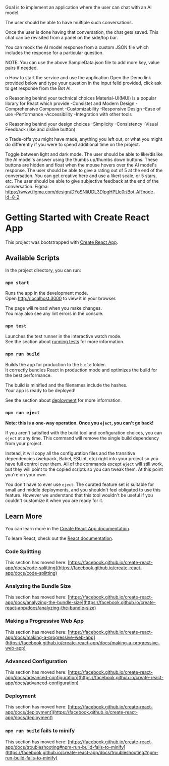 Goal is to implement an application where the user can chat with an AI model.

The user should be able to have multiple such conversations.

Once the user is done having that conversation, the chat gets saved. This chat can be revisited from a panel on the side/top bar.

You can mock the AI model response from a custom JSON file which includes the response for a particular question.

NOTE: You can use the above SampleData.json file to add more key, value pairs if needed.

o How to start the service and use the application Open the Demo link provided below and type your question in the input feild provided, click ask to get response from the Bot AI.

o Reasoning behind your technical choices Material-UI(MUI) is a popular library for React which provide -Consistet and Modern Design -Comprehensive Component -Customizability -Responsive Design -Ease of use -Performance -Accessibility -Integration with other tools

o Reasoning behind your design choices -Simplicity -Consistency -Visual Feedback (like and dislike button)

o Trade-offs you might have made, anything you left out, or what you might do differently if you were to spend additional time on the project.

Toggle between light and dark mode.
The user should be able to like/dislike the AI model's answer using the thumbs up/thumbs down buttons. These buttons are hidden and float when the mouse hovers over the AI model's response.
The user should be able to give a rating out of 5 at the end of the conversation. You can get creative here and use a likert scale, or 5 stars, etc.
The user should be able to give subjective feedback at the end of the conversation.
Figma: https://www.figma.com/design/DYoSNliUDL3DlpgHPLlc0r/Bot-AI?node-id=8-2


# Getting Started with Create React App

This project was bootstrapped with [Create React App](https://github.com/facebook/create-react-app).

## Available Scripts

In the project directory, you can run:

### `npm start`

Runs the app in the development mode.\
Open [http://localhost:3000](http://localhost:3000) to view it in your browser.

The page will reload when you make changes.\
You may also see any lint errors in the console.

### `npm test`

Launches the test runner in the interactive watch mode.\
See the section about [running tests](https://facebook.github.io/create-react-app/docs/running-tests) for more information.

### `npm run build`

Builds the app for production to the `build` folder.\
It correctly bundles React in production mode and optimizes the build for the best performance.

The build is minified and the filenames include the hashes.\
Your app is ready to be deployed!

See the section about [deployment](https://facebook.github.io/create-react-app/docs/deployment) for more information.

### `npm run eject`

**Note: this is a one-way operation. Once you `eject`, you can't go back!**

If you aren't satisfied with the build tool and configuration choices, you can `eject` at any time. This command will remove the single build dependency from your project.

Instead, it will copy all the configuration files and the transitive dependencies (webpack, Babel, ESLint, etc) right into your project so you have full control over them. All of the commands except `eject` will still work, but they will point to the copied scripts so you can tweak them. At this point you're on your own.

You don't have to ever use `eject`. The curated feature set is suitable for small and middle deployments, and you shouldn't feel obligated to use this feature. However we understand that this tool wouldn't be useful if you couldn't customize it when you are ready for it.

## Learn More

You can learn more in the [Create React App documentation](https://facebook.github.io/create-react-app/docs/getting-started).

To learn React, check out the [React documentation](https://reactjs.org/).

### Code Splitting

This section has moved here: [https://facebook.github.io/create-react-app/docs/code-splitting](https://facebook.github.io/create-react-app/docs/code-splitting)

### Analyzing the Bundle Size

This section has moved here: [https://facebook.github.io/create-react-app/docs/analyzing-the-bundle-size](https://facebook.github.io/create-react-app/docs/analyzing-the-bundle-size)

### Making a Progressive Web App

This section has moved here: [https://facebook.github.io/create-react-app/docs/making-a-progressive-web-app](https://facebook.github.io/create-react-app/docs/making-a-progressive-web-app)

### Advanced Configuration

This section has moved here: [https://facebook.github.io/create-react-app/docs/advanced-configuration](https://facebook.github.io/create-react-app/docs/advanced-configuration)

### Deployment

This section has moved here: [https://facebook.github.io/create-react-app/docs/deployment](https://facebook.github.io/create-react-app/docs/deployment)

### `npm run build` fails to minify

This section has moved here: [https://facebook.github.io/create-react-app/docs/troubleshooting#npm-run-build-fails-to-minify](https://facebook.github.io/create-react-app/docs/troubleshooting#npm-run-build-fails-to-minify)
